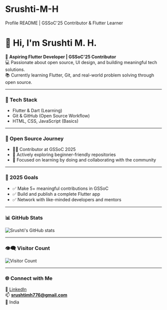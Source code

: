 # Srushti-M-H
Profile README | GSSoC'25 Contributor &amp; Flutter Learner
 # 👋 Hi, I'm Srushti M. H.

🎯 **Aspiring Flutter Developer | GSSoC'25 Contributor**  
💻 Passionate about open source, UI design, and building meaningful tech solutions.  
📚 Currently learning Flutter, Git, and real-world problem solving through open source.

---

### 🔧 Tech Stack
- Flutter & Dart (Learning)
- Git & GitHub (Open Source Workflow)
- HTML, CSS, JavaScript (Basics)

---

### 🌱 Open Source Journey
- 👩‍💻 Contributor at GSSoC 2025  
- 🌟 Actively exploring beginner-friendly repositories  
- 🚀 Focused on learning by doing and collaborating with the community

---

### 🎯 2025 Goals
- ✅ Make 5+ meaningful contributions in GSSoC  
- ✅ Build and publish a complete Flutter app  
- ✅ Network with like-minded developers and mentors

---

### 📊 GitHub Stats
![Srushti's GitHub stats](https://github-readme-stats.vercel.app/api?username=SrushtiMH&show_icons=true&theme=radical)

---

### 👁️‍🗨️ Visitor Count
![Visitor Count](https://komarev.com/ghpvc/?username=SrushtiMH&color=blue)

---

### 🌐 Connect with Me
🔗 [LinkedIn](https://www.linkedin.com/in/srushti-m-h-659944336)  
📫 **srushtimh776@gmail.com**  
📍 India